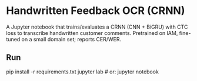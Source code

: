 # Handwritten Feedback OCR (CRNN)

A Jupyter notebook that trains/evaluates a CRNN (CNN + BiGRU) with CTC loss to transcribe handwritten customer comments. Pretrained on IAM, fine-tuned on a small domain set; reports CER/WER.

## Run
pip install -r requirements.txt
jupyter lab   # or: jupyter notebook
